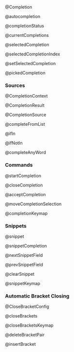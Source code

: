 @Completion

@autocompletion

@completionStatus

@currentCompletions

@selectedCompletion

@selectedCompletionIndex

@setSelectedCompletion

@pickedCompletion

### Sources

@CompletionContext

@CompletionResult

@CompletionSource

@completeFromList

@ifIn

@ifNotIn

@completeAnyWord

### Commands

@startCompletion

@closeCompletion

@acceptCompletion

@moveCompletionSelection

@completionKeymap

### Snippets

@snippet

@snippetCompletion

@nextSnippetField

@prevSnippetField

@clearSnippet

@snippetKeymap

### Automatic Bracket Closing

@CloseBracketConfig

@closeBrackets

@closeBracketsKeymap

@deleteBracketPair

@insertBracket
